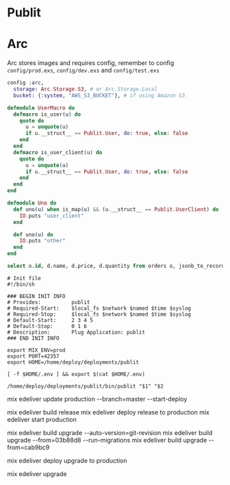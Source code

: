# Publit

# Arc
Arc stores images and requires config, remember to config
`config/prod.exs`, `config/dev.exs` and `config/test.exs`

```elixir
config :arc,
  storage: Arc.Storage.S3, # or Arc.Storage.Local
  bucket: {:system, "AWS_S3_BUCKET"}, # if using Amazon S3
```


```elixir
defmodule UserMacro do
  defmacro is_user(u) do
    quote do
      u = unquote(u)
      if u.__struct__ == Publit.User, do: true, else: false
    end
  end
  defmacro is_user_client(u) do
    quote do
      u = unquote(u)
      if u.__struct__ == Publit.User, do: true, else: false
    end
  end
end

defmodule Uno do
  def uno(u) when is_map(u) && (u.__struct__ == Publit.UserClient) do
    IO.puts "user_client"
  end

  def uno(u) do
    IO.puts "other"
  end
end

```


```sql
select o.id, d.name, d.price, d.quantity from orders o, jsonb_to_recordset(o.details) as d(price numeric, name text, quantity int)
```

```
# Init file
#!/bin/sh

### BEGIN INIT INFO
# Provides:          publit
# Required-Start:    $local_fs $network $named $time $syslog
# Required-Stop:     $local_fs $network $named $time $syslog
# Default-Start:     2 3 4 5
# Default-Stop:      0 1 6
# Description:       Plug Application: publit
### END INIT INFO

export MIX_ENV=prod
export PORT=42357
export HOME=/home/deploy/deployments/publit

[ -f $HOME/.env ] && export $(cat $HOME/.env)

/home/deploy/deployments/publit/bin/publit "$1" "$2
```

mix edeliver update production --branch=master --start-deploy

mix edeliver build release
mix edeliver deploy release to production
mix edeliver start production

mix edeliver build upgrade --auto-version=git-revision
mix edeliver build upgrade --from=03b88d8 --run-migrations
mix edeliver build upgrade --from=cab9bc9

mix edeliver deploy upgrade to production

mix edeliver upgrade
